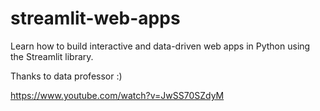 # streamlit-web-apps

Learn how to build interactive and data-driven web apps in Python using the Streamlit library.

Thanks to data professor :)

https://www.youtube.com/watch?v=JwSS70SZdyM
